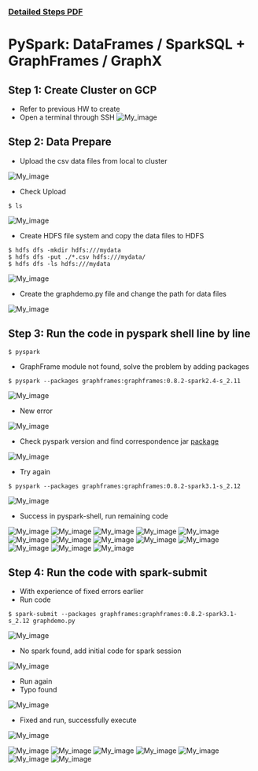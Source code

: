 ### [Detailed Steps PDF](Detailed_Step_GraphFrame.pdf)
# **PySpark: DataFrames / SparkSQL  + GraphFrames / GraphX**
## **Step 1: Create Cluster on GCP**


*   Refer to previous HW to create
*   Open a terminal through SSH
![My_image](image/start.png)

## **Step 2: Data Prepare**

*   Upload the csv data files from local to cluster

![My_image](image/upload.png)

*   Check Upload

```
$ ls
```
![My_image](image/checkdata.png)


*   Create HDFS file system and copy the data files to HDFS

```
$ hdfs dfs -mkdir hdfs:///mydata
$ hdfs dfs -put ./*.csv hdfs:///mydata/
$ hdfs dfs -ls hdfs:///mydata
```
![My_image](image/hdfs.png)

*   Create the graphdemo.py file and change the path for data files

![My_image](image/path.png)


## **Step 3: Run the code in pyspark shell line by line**

```
$ pyspark
```

*   GraphFrame module not found, solve the problem by adding packages

```
$ pyspark --packages graphframes:graphframes:0.8.2-spark2.4-s_2.11
```

![My_image](image/firsttry.png)

*   New error

![My_image](image/error.png)

*   Check pyspark version and find correspondence jar [package](https://spark-packages.org/package/graphframes/graphframes)

![My_image](image/pyspark_v.png)

*   Try again

```
$ pyspark --packages graphframes:graphframes:0.8.2-spark3.1-s_2.12
```
![My_image](image/shell_c.png)

*   Success in pyspark-shell, run remaining code

![My_image](image/shell_1.png)
![My_image](image/shell_2.png)
![My_image](image/shell_3.png)
![My_image](image/shell_4.png)
![My_image](image/shell_5.png)
![My_image](image/shell_6.png)
![My_image](image/shell_7.png)
![My_image](image/shell_8.png)
![My_image](image/shell_9.png)
![My_image](image/shell_10.png)
![My_image](image/shell_11.png)
![My_image](image/shell_12.png)
![My_image](image/shell_13.png)


## **Step 4: Run the code with spark-submit**

*   With experience of fixed errors earlier
*   Run code

```
$ spark-submit --packages graphframes:graphframes:0.8.2-spark3.1-s_2.12 graphdemo.py
```
![My_image](image/submit_c.png)

*   No spark found, add initial code for spark session

![My_image](image/session.png)

*   Run again
*   Typo found

![My_image](image/typo.png)

*   Fixed and run, successfully execute

![My_image](image/typo_fix.png)

![My_image](image/submit_1.png)
![My_image](image/submit_2.png)
![My_image](image/submit_3.png)
![My_image](image/submit_4.png)
![My_image](image/submit_5.png)
![My_image](image/submit_6.png)
![My_image](image/submit_7.png)



